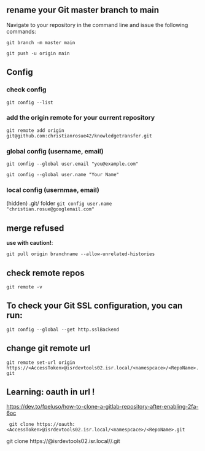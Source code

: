 ## rename your Git master branch to main
Navigate to your repository in the command line and issue the following commands:

```git branch -m master main```

```git push -u origin main ```

## Config
### check config
```git config --list```

### add the origin remote for your current repository
```git remote add origin git@github.com:christianrosue42/knowledgetransfer.git```

### global config (username, email)
```git config --global user.email "you@example.com"```

```git config --global user.name "Your Name"```

### local config (usernmae, email)
(hidden) .git/ folder 
```git config user.name "christian.rosue@googlemail.com"```

## merge refused
**use with caution!**:

```git pull origin branchname --allow-unrelated-histories```

## check remote repos

```git remote -v```

## To check your Git SSL configuration, you can run:

```git config --global --get http.sslBackend```

## change git remote url
```git remote set-url origin https://<AccessToken>@isrdevtools02.isr.local/<namespcace>/<RepoName>.git```


## Learning: oauth in url !
https://dev.to/fpeluso/how-to-clone-a-gitlab-repository-after-enabling-2fa-6oc

``` git clone https://oauth:<AccessToken>@isrdevtools02.isr.local/<namespcace>/<RepoName>.git```

git clone https://<AccessToken>@isrdevtools02.isr.local/<namespcace>/<RepoName>.git
